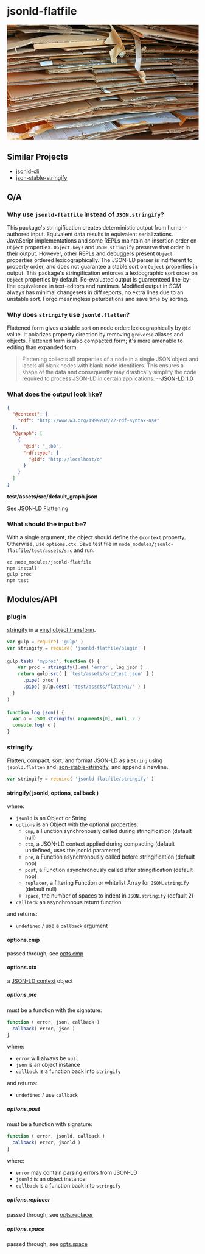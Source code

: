 # jsonld-flatfile
![logo](https://github.com/millercl/node-jsonld-flatfile/raw/node-jsonld-flatfile/logo.png)

## Similar Projects
 * [jsonld-cli](https://github.com/digitalbazaar/jsonld-cli)
 * [json-stable-stringify](https://www.npmjs.com/package/json-stable-stringify)

## Q/A

### Why use `jsonld-flatfile` instead of `JSON.stringify`?
This package's stringification creates deterministic output from human-authored input.
Equivalent data results in equivalent serializations.
JavaScript implementations and some REPLs maintain an insertion order on `Object` properties.
`Object.keys` and `JSON.stringify` preserve that order in their output.
However, other REPLs and debuggers present `Object` properties ordered lexicographically.
The JSON-LD parser is indifferent to property order, and does not guarantee a stable sort on `Object` properties in output.
This package's stringification enforces a lexicographic sort order on `Object` properties by default.
Re-evaluated output is guareenteed line-by-line equivalence in text-editors and runtimes.
Modified output in SCM always has minimal changesets in diff reports; no extra lines due to an unstable sort.
Forgo meaningless peturbations and save time by sorting.

### Why does `stringify` use `jsonld.flatten`?
Flattened form gives a stable sort on node order: lexicographically by `@id` value.
It polarizes property direction by removing `@reverse` aliases and objects.
Flattened form is also compacted form; it's more amenable to editing than expanded form.

> Flattening collects all properties of a node in a single JSON object and labels all blank nodes with blank node identifiers.
> This ensures a shape of the data and consequently may drastically simplify the code required to process JSON-LD in certain applications.
> --[JSON-LD 1.0](http://www.w3.org/TR/2014/REC-json-ld-20140116/#flattened-document-form)

### What does the output look like?
```json
{
  "@context": {
    "rdf": "http://www.w3.org/1999/02/22-rdf-syntax-ns#"
  },
  "@graph": [
    {
      "@id": "_:b0",
      "rdf:type": {
        "@id": "http://localhost/o"
      }
    }
  ]
}
```
**test/assets/src/default_graph.json**

See [JSON-LD Flattening](https://www.w3.org/TR/json-ld-api/#flattening)

### What should the input be?
With a single argument, the object should define the `@context` property.
Otherwise, use `options.ctx`.
Save test file in `node_modules/jsonld-flatfile/test/assets/src` and run:

```shell
cd node_modules/jsonld-flatfile
npm install
gulp proc
npm test
```

## Modules/API

### plugin
[stringify](#stringify) in a [vinyl](https://github.com/gulpjs/vinyl) [object transform](https://nodejs.org/api/stream.html#stream_class_stream_transform).

```js
var gulp = require( 'gulp' )
var stringify = require( 'jsonld-flatfile/plugin' )

gulp.task( 'myproc', function () {
    var proc = stringify().on( 'error', log_json )
    return gulp.src( [ 'test/assets/src/test.json' ] )
      .pipe( proc )
      .pipe( gulp.dest( 'test/assets/flatten1/' ) )
  }
)

function log_json() {
  var o = JSON.stringify( arguments[0], null, 2 )
  console.log( o )
}
```

### stringify
Flatten, compact, sort, and format JSON-LD as a `String` using `jsonld.flatten` and [json-stable-stringify](https://www.npmjs.com/package/json-stable-stringify), and append a newline.

```js
var stringify = require( 'jsonld-flatfile/stringify' )
```

#### stringify( jsonld, options, callback )
where:
  * `jsonld` is an Object or String
  * `options` is an Object with the optional properties:
    * `cmp`, a Function synchronously called during stringification (default null)
    * `ctx`, a JSON-LD context applied during compacting (default undefined, uses the jsonld parameter)
    * `pre`, a Function asynchronously called before stringification (default nop)
    * `post`, a Function asynchronously called after stringification (default nop)
    * `replacer`, a filtering Function or whitelist Array for `JSON.stringify` (default null)
    * `space`, the number of spaces to indent in `JSON.stringify` (default 2)
  * `callback` an asynchronous return function

and returns:
  * `undefined` / use a `callback` argument

#### options.cmp
passed through,
see [opts.cmp](https://www.npmjs.com/package/json-stable-stringify#cmp)

#### options.ctx
a [JSON-LD context](https://www.w3.org/TR/json-ld/#dfn-context) object

##### options.pre
must be a function with the signature:
```js
function ( error, json, callback )
  callback( error, json )
}
```
where:
 * `error` will always be `null`
 * `json` is an object instance
 * `callback` is a function back into `stringify`

and returns:
 * `undefined` / use `callback`

##### options.post
must be a function with signature:
```js
function ( error, jsonld, callback )
  callback( error, jsonld )
}
```
where:
 * `error` may contain parsing errors from JSON-LD
 * `jsonld` is an object instance
 * `callback` is a function back into `stringify`


##### options.replacer
passed through,
see [opts.replacer](https://www.npmjs.com/package/json-stable-stringify#replacer)

##### options.space
passed through,
see [opts.space](https://www.npmjs.com/package/json-stable-stringify#space)

